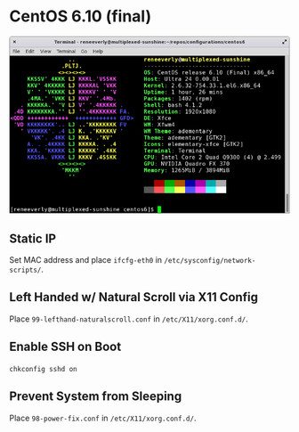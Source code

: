# CentOS 6.10 (final)

![Neofetch screenshot](neofetch.png)

## Static IP

Set MAC address and place `ifcfg-eth0` in `/etc/sysconfig/network-scripts/`.

## Left Handed w/ Natural Scroll via X11 Config

Place `99-lefthand-naturalscroll.conf` in `/etc/X11/xorg.conf.d/`.

## Enable SSH on Boot

`chkconfig sshd on`

## Prevent System from Sleeping

Place `98-power-fix.conf` in `/etc/X11/xorg.conf.d/`.
